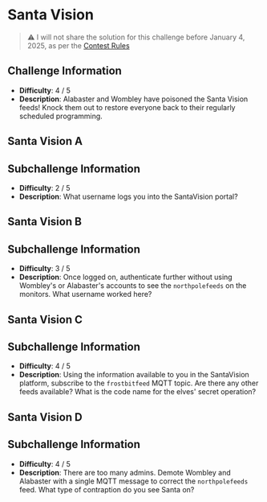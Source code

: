 # Santa Vision

> :warning: I will not share the solution for this challenge before January 4, 2025, as per the [Contest Rules](https://www.sans.org/mlp/holiday-hack-challenge-2024/)

## Challenge Information
- **Difficulty**: 4 / 5
- **Description**: Alabaster and Wombley have poisoned the Santa Vision feeds! Knock them out to restore everyone back to their regularly scheduled programming.

## Santa Vision A

## Subchallenge Information
- **Difficulty**: 2 / 5
- **Description**: What username logs you into the SantaVision portal?

## Santa Vision B

## Subchallenge Information
- **Difficulty**: 3 / 5
- **Description**: Once logged on, authenticate further without using Wombley's or Alabaster's accounts to see the `northpolefeeds` on the monitors. What username worked here?

## Santa Vision C

## Subchallenge Information
- **Difficulty**: 4 / 5
- **Description**: Using the information available to you in the SantaVision platform, subscribe to the `frostbitfeed` MQTT topic. Are there any other feeds available? What is the code name for the elves' secret operation?

## Santa Vision D

## Subchallenge Information
- **Difficulty**: 4 / 5
- **Description**: There are too many admins. Demote Wombley and Alabaster with a single MQTT message to correct the `northpolefeeds` feed. What type of contraption do you see Santa on?